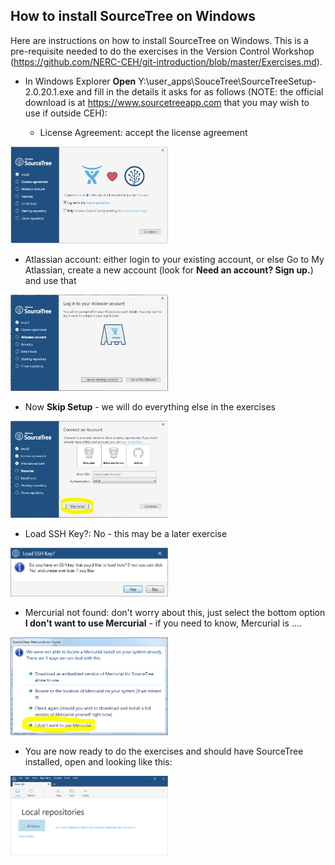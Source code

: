 ## How to install SourceTree on Windows

Here are instructions on how to install SourceTree on Windows.  This is a pre-requisite needed to do the exercises in the Version Control Workshop (https://github.com/NERC-CEH/git-introduction/blob/master/Exercises.md).

- In Windows Explorer **Open** Y:\user_apps\SouceTree\SourceTreeSetup-2.0.20.1.exe and fill in the details it asks for as follows (NOTE: the official download is at  https://www.sourcetreeapp.com that you may wish to use if outside CEH):

  - License Agreement: accept the license agreement
<img src="images/sourcetree_license.png" width="50%">

  - Atlassian account: either login to your existing account, or else Go to My Atlassian, create a new account (look for **Need an account? Sign up.**) and use that
<img src="images/sourcetree_login.png" width="50%">

  - Now **Skip Setup** - we will do everything else in the exercises
<img src="images/sourcetree_skip.png" width="50%">

  - Load SSH Key?: No - this may be a later exercise
<img src="images/sourcetree_ssh.png" width="50%">

  - Mercurial not found: don't worry about this, just select the bottom option **I don't want to use Mercurial** - if you need to know, Mercurial is ....
<img src="images/sourcetree_mercurial.png" width="50%">

  - You are now ready to do the exercises and should have SourceTree installed, open and looking like this:
<img src="images/sourcetree_opened.png" width="50%">